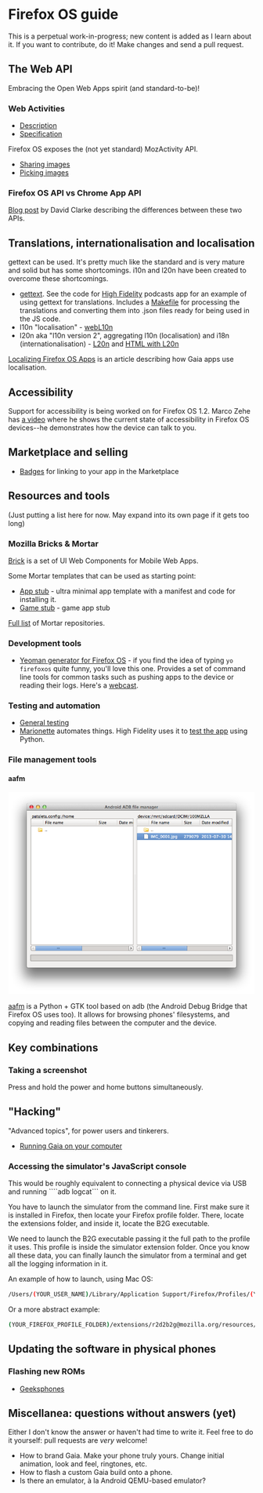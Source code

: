 # Firefox OS guide

This is a perpetual work-in-progress; new content is added as I learn about it. If you want to contribute, do it! Make changes and send a pull request.

## The Web API

Embracing the Open Web Apps spirit (and standard-to-be)!

### Web Activities

* [Description](https://developer.mozilla.org/en-US/docs/WebAPI/Web_Activities)
* [Specification](https://wiki.mozilla.org/WebAPI/WebActivities)

Firefox OS exposes the (not yet standard) MozActivity API.

* [Sharing images](chapters/webapi-activities-sharing-images.md)
* [Picking images](chapters/webapi-activities-picking-images.md)

### Firefox OS API vs Chrome App API

[Blog post](http://onecyrenus.wordpress.com/2013/10/14/firefox-vs-chrome-app-apis-how-do-the-apis-compare/) by David Clarke describing the differences between these two APIs.

## Translations, internationalisation and localisation

gettext can be used. It's pretty much like the standard and is very mature and solid but has some shortcomings. i10n and l20n have been created to overcome these shortcomings.

* [gettext](http://en.wikipedia.org/wiki/Gettext). See the code for [High Fidelity](https://github.com/mozilla/high-fidelity) podcasts app for an example of using gettext for translations. Includes a [Makefile](https://github.com/mozilla/high-fidelity/blob/master/Makefile) for processing the translations and converting them into .json files ready for being used in the JS code.
* l10n "localisation" - [webL10n](https://github.com/fabi1cazenave/webL10n)
* l20n aka "l10n version 2", aggregating l10n (localisation) and i18n (internationalisation) - [L20n](https://wiki.mozilla.org/L20n) and [HTML with L20n](https://wiki.mozilla.org/L20n/HTML)

[Localizing Firefox OS Apps](https://hacks.mozilla.org/2013/08/localizing-firefox-os-apps/) is an article describing how Gaia apps use localisation.

## Accessibility

Support for accessibility is being worked on for Firefox OS 1.2. Marco Zehe has [a video](http://www.marcozehe.de/2013/07/19/small-demo-video-about-firefox-os-accessibility/) where he shows the current state of accessibility in Firefox OS devices--he demonstrates how the device can talk to you.

## Marketplace and selling

* [Badges](https://assets.mozillalabs.com/Projects/Firefox%20Marketplace/Badges/) for linking to your app in the Marketplace

## Resources and tools

(Just putting a list here for now. May expand into its own page if it gets too long)

### Mozilla Bricks & Mortar

[Brick](http://mozilla.github.io/brick/) is a set of UI Web Components for Mobile Web Apps.

Some Mortar templates that can be used as starting point:

* [App stub](https://github.com/mozilla/mortar-app-stub) - ultra minimal app template with a manifest and code for installing it.
* [Game stub](https://github.com/mozilla/mortar-game-stub) - game app stub

[Full list](https://github.com/mozilla/mortar) of Mortar repositories.

### Development tools

* [Yeoman generator for Firefox OS](https://github.com/pdi-innovation/generator-firefoxos) - if you find the idea of typing ```yo firefoxos``` quite funny, you'll love this one. Provides a set of command line tools for common tasks such as pushing apps to the device or reading their logs. Here's a [webcast](http://www.youtube.com/watch?v=VOQVuAfCDHc).

### Testing and automation

* [General testing](https://developer.mozilla.org/en-US/docs/Mozilla/Firefox_OS/Platform/Testing)
* [Marionette](https://developer.mozilla.org/en-US/docs/Marionette) automates things. High Fidelity uses it to [test the app](https://github.com/mozilla/high-fidelity/blob/master/test/marionette/test_app.py) using Python.

### File management tools

#### aafm

![aafm exploring a Firefox OS phone](imgs/aafm-fxos.png)

[aafm](https://github.com/sole/aafm) is a Python + GTK tool based on adb (the Android Debug Bridge that Firefox OS uses too). It allows for browsing phones' filesystems, and copying and reading files between the computer and the device.

## Key combinations

### Taking a screenshot

Press and hold the power and home buttons simultaneously.

## "Hacking"

"Advanced topics", for power users and tinkerers.

* [Running Gaia on your computer](chapters/hacking-running-gaia-on-your-computer.md)

### Accessing the simulator's JavaScript console

This would be roughly equivalent to connecting a physical device via USB and running ````adb logcat``` on it.

You have to launch the simulator from the command line. First make sure it is installed in Firefox, then locate your Firefox profile folder. There, locate the extensions folder, and inside it, locate the B2G executable.

We need to launch the B2G executable passing it the full path to the profile it uses. This profile is inside the simulator extension folder. Once you know all these data, you can finally launch the simulator from a terminal and get all the logging information in it.

An example of how to launch, using Mac OS:

````bash
/Users/(YOUR_USER_NAME)/Library/Application Support/Firefox/Profiles/(YOUR_FIREFOX_PROFILE_FOLDER)/extensions/r2d2b2g@mozilla.org/resources/r2d2b2g/data/mac64/B2G.app/Contents/MacOS/b2g --jsconsole --profile /Users/(YOUR_USER_NAME)/Library/Application Support/Firefox/Profiles/(YOUR_FIREFOX_PROFILE_FOLDER)/extensions/r2d2b2g@mozilla.org/profile
````

Or a more abstract example:

````bash
(YOUR_FIREFOX_PROFILE_FOLDER)/extensions/r2d2b2g@mozilla.org/resources/r2d2b2g/data/(PATH_TO_B2G_EXECUTABLE)/b2g --jsconsole --profile (YOUR_FIREFOX_PROFILE_FOLDER)/extensions/r2d2b2g@mozilla.org/profile
````

## Updating the software in physical phones

### Flashing new ROMs

* [Geeksphones](http://downloads.geeksphone.com/)


## Miscellanea: questions without answers (yet)

Either I don't know the answer or haven't had time to write it. Feel free to do it yourself: pull requests are _very_ welcome!

* How to brand Gaia. Make your phone truly yours. Change initial animation, look and feel, ringtones, etc.
* How to flash a custom Gaia build onto a phone.
* Is there an emulator, à la Android QEMU-based emulator?
